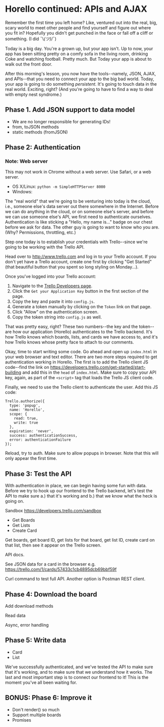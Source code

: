 # Horello continued: APIs and AJAX

Remember the first time you left home? Like, ventured out into the real,
big, scary world to meet other people and find yourself and figure out
where you fit in? Hopefully you didn't get punched in the face or fall
off a cliff or something. (I did ¯\\_(ツ)_/¯)

Today is a big day. You're a grown up, but your app isn't. Up to now,
your app has been sitting pretty on a comfy sofa in the living room,
drinking Coke and watching football. Pretty much. But Today your app is
about to walk out the front door.

After this morning's lesson, you now have the tools--namely, JSON, AJAX,
and APIs--that you need to connect your app to the big bad world. Today,
your app is going to do something _persistent._ It's going to touch data
in the real world. Exciting, right? (And you're going to have to find a
way to deal with empty nest syndrome.)

## Phase 1. Add JSON support to data model

- We are no longer responsible for generating IDs!
- from, toJSON methods
- static methods (fromJSON)

## Phase 2: Authentication

### Note: Web server

This may not work in Chrome without a web server. Use Safari, or a web
server.

- OS X/Linux: `python -m SimpleHTTPServer 8000`
- Windows:

The "real world" that we're going to be venturing into today is the
cloud, i.e., someone else's data server out there somewhere in the
Internet. Before we can do anything in the cloud, or on someone else's
server, and before we can use someone else's API, we first need to
authenticate ourselves. Authentication is like sticking a "Hello, my
name is..." badge on our chest before we ask for data. The other guy is
going to want to know who you are. (Why? Permissions, throttling, etc.)

Step one today is to establish your credentials with Trello--since we're
going to be working with the Trello API.

Head over to http://www.trello.com and log in to your Trello account. If
you don't yet have a Trello account, create one first by clicking "Get
Started" (that beautiful button that you spent so long styling on
Monday...).

Once you've logged into your Trello account:
1. Navigate to the [Trello
   Developers page](https://developers.trello.com/get-started/start-building).
1. Click the `Get your Application Key` button in the first section of
   the page.
1. Copy the key and paste it into `config.js`.
1. Generate a token manually by clicking on the `Token` link on that page.
1. Click "Allow" on the authentication screen.
1. Copy the token string into `config.js` as well.

That was pretty easy, right? These two numbers--the key and the
token--are how our application (Horello) authenticates to the Trello
backend. It's how Trello knows which boards, lists, and cards we have
access to, and it's how Trello knows whose pretty face to attach to our
comments.

Okay, time to start writing some code. Go ahead and open up `index.html`
in your web browser and text editor. There are two more steps required
to get authentication working in Horello. The first is to add the Trello
client JS code--find the link on
https://developers.trello.com/get-started/start-building and add this in
the `head` of `index.html`. Make sure to copy your API key, again, as
part of the `<script>` tag that loads the Trello JS client code.

Finally, we need to use the Trello client to authenticate the user. Add
this JS code:

    Trello.authorize({
      type: 'popup',
      name: 'Horello',
      scope: {
        read: true,
        write: true
      },
      expiration: 'never',
      success: authenticationSuccess,
      error: authenticationFailure
    });

Reload, try to auth. Make sure to allow popups in browser. Note that
this will only appear the first time.

## Phase 3: Test the API

With authentication in place, we can begin having some fun with data.
Before we try to hook up our frontend to the Trello backend, let's test
the API to make sure a.) that it's working and b.) that we know what the
heck is going on.


Sandbox
https://developers.trello.com/sandbox
- Get Boards
- Get Lists
- Create Card

Get boards, get board ID, get lists for that board, get list ID, create
card on that list, then see it appear on the Trello screen.

API docs.

See JSON data for a card in the browser e.g. https://trello.com/1/cards/57433c1cb4895dcb69bbf59f

Curl command to test full API. Another option is Postman REST client.

## Phase 4: Download the board

Add download methods

Read data

Async, error handling



## Phase 5: Write data

- Card
- List

We've successfully authenticated, and we've tested the API to make sure
that it's working, and to make sure that we understand how it works. The
last and most important step is to connect our frontend to it! This is
the moment you've all been waiting for.

## BONUS: Phase 6: Improve it

- Don't render() so much
- Support multiple boards
- Promises

